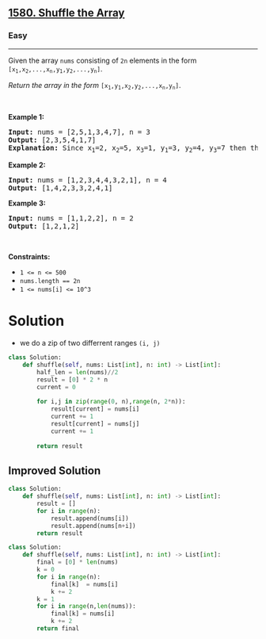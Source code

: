 <h2><a href="https://leetcode.com/problems/shuffle-the-array">1580. Shuffle the Array</a></h2><h3>Easy</h3><hr><p>Given the array <code>nums</code> consisting of <code>2n</code> elements in the form <code>[x<sub>1</sub>,x<sub>2</sub>,...,x<sub>n</sub>,y<sub>1</sub>,y<sub>2</sub>,...,y<sub>n</sub>]</code>.</p>

<p><em>Return the array in the form</em> <code>[x<sub>1</sub>,y<sub>1</sub>,x<sub>2</sub>,y<sub>2</sub>,...,x<sub>n</sub>,y<sub>n</sub>]</code>.</p>

<p>&nbsp;</p>
<p><strong class="example">Example 1:</strong></p>

<pre>
<strong>Input:</strong> nums = [2,5,1,3,4,7], n = 3
<strong>Output:</strong> [2,3,5,4,1,7] 
<strong>Explanation:</strong> Since x<sub>1</sub>=2, x<sub>2</sub>=5, x<sub>3</sub>=1, y<sub>1</sub>=3, y<sub>2</sub>=4, y<sub>3</sub>=7 then the answer is [2,3,5,4,1,7].
</pre>

<p><strong class="example">Example 2:</strong></p>

<pre>
<strong>Input:</strong> nums = [1,2,3,4,4,3,2,1], n = 4
<strong>Output:</strong> [1,4,2,3,3,2,4,1]
</pre>

<p><strong class="example">Example 3:</strong></p>

<pre>
<strong>Input:</strong> nums = [1,1,2,2], n = 2
<strong>Output:</strong> [1,2,1,2]
</pre>

<p>&nbsp;</p>
<p><strong>Constraints:</strong></p>

<ul>
	<li><code>1 &lt;= n &lt;= 500</code></li>
	<li><code>nums.length == 2n</code></li>
	<li><code>1 &lt;= nums[i] &lt;= 10^3</code></li>
</ul>

# Solution 
* we do a zip of two differrent ranges `(i, j)`
```python
class Solution:
    def shuffle(self, nums: List[int], n: int) -> List[int]:
        half_len = len(nums)//2
        result = [0] * 2 * n
        current = 0
        
        for i,j in zip(range(0, n),range(n, 2*n)):
            result[current] = nums[i]
            current += 1
            result[current] = nums[j]
            current += 1
        
        return result
```

## Improved Solution 
```python
class Solution:
    def shuffle(self, nums: List[int], n: int) -> List[int]:
        result = []
        for i in range(n):
            result.append(nums[i])
            result.append(nums[n+i])
        return result
```

```python
class Solution:
    def shuffle(self, nums: List[int], n: int) -> List[int]:
        final = [0] * len(nums)
        k = 0
        for i in range(n):
            final[k]  = nums[i]
            k += 2
        k = 1
        for i in range(n,len(nums)):
            final[k] = nums[i]
            k += 2
        return final
```
